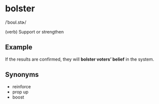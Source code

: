 # bolster

/ˈboʊl.stɚ/

(verb) Support or strengthen

## Example

If the results are confirmed, they will **bolster voters’ belief** in the system.

## Synonyms

+ reinforce
+ prop up
+ boost
